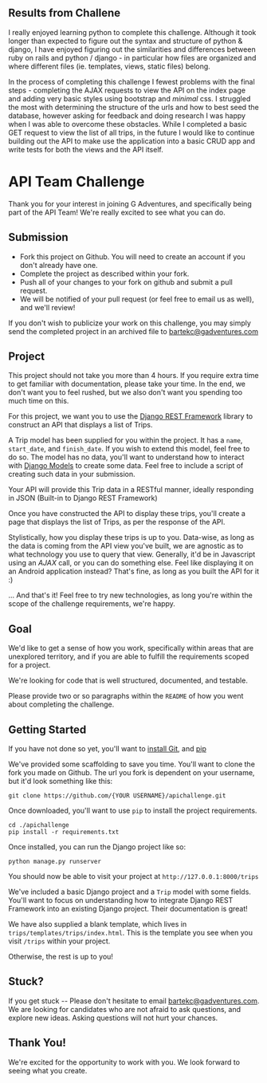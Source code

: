 ## Results from Challene
I really enjoyed learning python to complete this challenge. Although it took longer than expected to figure out the syntax and structure of python & django, I have enjoyed figuring out the similarities and differences between ruby on rails and python / django - in particular how files are organized and where different files (ie. templates, views, static files) belong. 

In the process of completing this challenge I fewest problems with the final steps - completing the AJAX requests to view the API on the index page and adding very basic styles using bootstrap and <em> minimal </em> css. I struggled the most with determining the structure of the urls and how to best seed the database, however asking for feedback and doing research I was happy when I was able to overcome these obstacles. While I completed a basic GET request to view the list of all trips, in the future I would like to continue building out the API to make use the application into a basic CRUD app and write tests for both the views and the API itself.

# API Team Challenge

Thank you for your interest in joining G Adventures, and specifically being part
of the API Team! We're really excited to see what you can do.

## Submission

* Fork this project on Github. You will need to create an account if you don't already have one.
* Complete the project as described within your fork.
* Push all of your changes to your fork on github and submit a pull request.
* We will be notified of your pull request (or feel free to email us as well), and we'll review!

If you don't wish to publicize your work on this challenge, you may simply send
the completed project in an archived file to [bartekc@gadventures.com](mailto:bartekc@gadventures.com)

## Project

This project should not take you more than 4 hours. If you require extra time to
get familiar with documentation, please take your time. In the end, we don't
want you to feel rushed, but we also don't want you spending too much time on
this.

For this project, we want you to use the [Django REST Framework](http://www.django-rest-framework.org/) library to construct an API that displays a list of Trips.

A Trip model has been supplied for you within the project. It has a `name`,
`start_date`, and `finish_date`. If you wish to extend this model, feel free to
do so. The model has no data, you'll want to understand how to interact with
[Django Models](https://docs.djangoproject.com/en/1.9/topics/db/models/) to
create some data. Feel free to include a script of creating such data in your
submission.

Your API will provide this Trip data in a RESTful manner, ideally responding in
JSON (Built-in to Django REST Framework)

Once you have constructed the API to display these trips, you'll create a page
that displays the list of Trips, as per the response of the API.

Stylistically, how you display these trips is up to you. Data-wise, as long as the data is coming from the API view you've built, we
are agnostic as to what technology you use to query that view. Generally, it'd be in Javascript using an _AJAX_ call, or you can do something else. Feel like displaying it on an Android application instead? That's fine, as long as you built the API for it :)

... And that's it! Feel free to try new technologies, as long you're within the
scope of the challenge requirements, we're happy.

## Goal

We'd like to get a sense of how you work, specifically within areas that are
unexplored territory, and if you are able to fulfill the requirements scoped
for a project.

We're looking for code that is well structured, documented, and testable.

Please provide two or so paragraphs within the `README` of how you went about
completing the challenge.

## Getting Started

If you have not done so yet, you'll want to [install
Git](https://help.github.com/articles/set-up-git/), and
[pip](https://stackoverflow.com/questions/17271319/installing-pip-on-mac-os-x)

We've provided some scaffolding to save you time. You'll want to clone the fork
you made on Github. The url you fork is dependent on your username, but it'd
look something like this:

    git clone https://github.com/{YOUR USERNAME}/apichallenge.git

Once downloaded, you'll want to use `pip` to install the project requirements.

    cd ./apichallenge
    pip install -r requirements.txt

Once installed, you can run the Django project like so:

    python manage.py runserver

You should now be able to visit your project at `http://127.0.0.1:8000/trips`

We've included a basic Django project and a `Trip` model with some fields.
You'll want to focus on understanding how to integrate Django REST Framework
into an existing Django project. Their documentation is great!

We have also supplied a blank template, which lives in
`trips/templates/trips/index.html`. This is the template you see when you visit
`/trips` within your project.

Otherwise, the rest is up to you!

## Stuck?

If you get stuck -- Please don't hesitate to email
[bartekc@gadventures.com](mailto:bartekc@gadventures.com). We are looking for
candidates who are not afraid to ask questions, and explore new ideas. Asking
questions will not hurt your chances.

## Thank You!

We're excited for the opportunity to work with you. We look forward to seeing
what you create.
